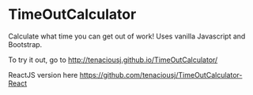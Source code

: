 # TimeOutCalculator
Calculate what time you can get out of work!
Uses vanilla Javascript and Bootstrap.

To try it out, go to http://tenaciousj.github.io/TimeOutCalculator/


ReactJS version here
https://github.com/tenaciousj/TimeOutCalculator-React
